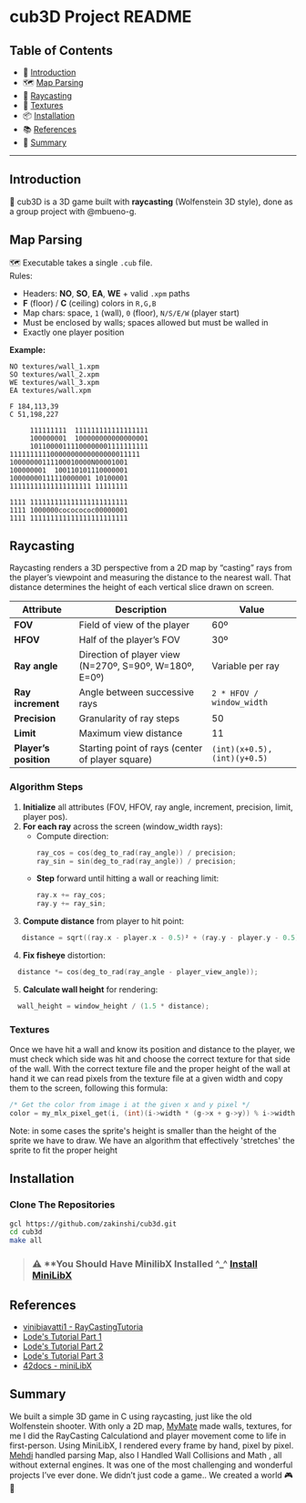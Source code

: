 # cub3D Project README

## Table of Contents
- 🎯 [Introduction](#introduction)  
- 🗺️ [Map Parsing](#map-parsing)  
- 🎥 [Raycasting](#raycasting) 
- 🎨 [Textures](#textures)   
- 📦 [Installation](#installation)  
- 📚 [References](#references)  
- 📝 [Summary](#summary)  

---

## Introduction
🎯 cub3D is a 3D game built with **raycasting** (Wolfenstein 3D style), done as a group project with @mbueno-g.

## Map Parsing
🗺️ Executable takes a single `.cub` file.  
Rules:
- Headers: **NO**, **SO**, **EA**, **WE** + valid `.xpm` paths  
- **F** (floor) / **C** (ceiling) colors in `R,G,B`  
- Map chars: space, `1` (wall), `0` (floor), `N/S/E/W` (player start)  
- Must be enclosed by walls; spaces allowed but must be walled in  
- Exactly one player position  

**Example:**
```text
NO textures/wall_1.xpm
SO textures/wall_2.xpm
WE textures/wall_3.xpm
EA textures/wall.xpm

F 184,113,39
C 51,198,227

     111111111  111111111111111111
     100000001  100000000000000001
     10110000111100000001111111111
11111111110000000000000000011111
10000000111100010000N00001001
100000001  100110101110000001
10000000111110000001 10100001
11111111111111111111 11111111
     
1111 111111111111111111111111
1111 1000000cococococ00000001
1111 111111111111111111111111
```
## Raycasting
Raycasting renders a 3D perspective from a 2D map by “casting” rays from the player’s viewpoint and measuring the distance to the nearest wall. That distance determines the height of each vertical slice drawn on screen.

| Attribute            | Description                                     | Value                      |
|----------------------|-------------------------------------------------|----------------------------|
| **FOV**              | Field of view of the player                     | 60º                        |
| **HFOV**             | Half of the player’s FOV                        | 30º                        |
| **Ray angle**        | Direction of player view (N=270º, S=90º, W=180º, E=0º) | Variable per ray          |
| **Ray increment**    | Angle between successive rays                   | `2 * HFOV / window_width`  |
| **Precision**        | Granularity of ray steps                        | 50                         |
| **Limit**            | Maximum view distance                           | 11                         |
| **Player’s position**| Starting point of rays (center of player square)| `(int)(x+0.5), (int)(y+0.5)` |

### Algorithm Steps
1. **Initialize** all attributes (FOV, HFOV, ray angle, increment, precision, limit, player pos).  
2. **For each ray** across the screen (window_width rays):
   - Compute direction:  
     ```c
     ray_cos = cos(deg_to_rad(ray_angle)) / precision;
     ray_sin = sin(deg_to_rad(ray_angle)) / precision;
     ```
   - **Step** forward until hitting a wall or reaching limit:  
     ```c
     ray.x += ray_cos;
     ray.y += ray_sin;
     ```
3. **Compute distance** from player to hit point: 
```c
   distance = sqrt((ray.x - player.x - 0.5)² + (ray.y - player.y - 0.5)²);
```

4. **Fix fisheye** distortion: 
```c
  distance *= cos(deg_to_rad(ray_angle - player_view_angle));
```

5. **Calculate wall height** for rendering:
```c
  wall_height = window_height / (1.5 * distance);
```

### Textures
Once we have hit a wall and know its position and distance to the player, we must check which side was hit and choose the correct texture for that side of the wall. With the correct texture file and the proper height of the wall at hand it we can read pixels from the texture file at a given width and copy them to the screen, following this formula:
```c
/* Get the color from image i at the given x and y pixel */
color = my_mlx_pixel_get(i, (int)(i->width * (g->x + g->y)) % i->width, z);
```
Note: in some cases the sprite's height is smaller than the height of the sprite we have to draw. We have an algorithm that effectively 'stretches' the sprite to fit the proper height

## Installation
### Clone The Repositories
```bash
gcl https://github.com/zakinshi/cub3d.git
cd cub3d
make all
```

> ### ⚠️ **You Should Have MinilibX Installed ^_^ [Install MiniLibX](https://harm-smits.github.io/42docs/libs/minilibx/getting_started.html)

## References
* [vinibiavatti1 - RayCastingTutoria](https://github.com/vinibiavatti1/RayCastingTutorial/wiki)
* [Lode's Tutorial Part 1](https://lodev.org/cgtutor/raycasting.html)
* [Lode's Tutorial Part 2](https://lodev.org/cgtutor/raycasting2.html)
* [Lode's Tutorial Part 3](https://lodev.org/cgtutor/raycasting3.html)
* [42docs - miniLibX](https://harm-smits.github.io/42docs/libs/minilibx)

## Summary
We built a simple 3D game in C using raycasting, just like the old Wolfenstein shooter.
With only a 2D map, [MyMate](https://github.com/Mehdi-Naam) made walls, textures,
for me I did the RayCasting Calculationd and player movement come to life in first-person.
Using MiniLibX, I rendered every frame by hand, pixel by pixel.
[Mehdi](https://github.com/Mehdi-Naam) handled parsing Map, also I Handled Wall Collisions and Math , all without external engines.
It was one of the most challenging and wonderful projects I’ve ever done.
We didn’t just code a game..
We created a world 🎮 🧱
